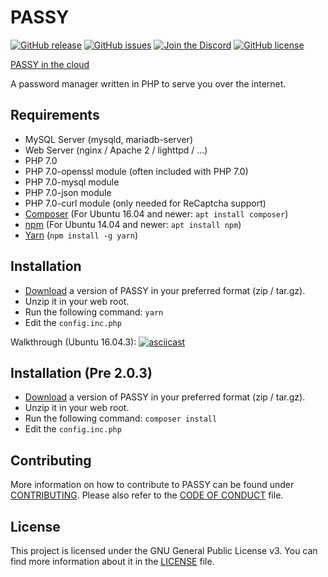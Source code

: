 # PASSY
[![GitHub release](https://img.shields.io/github/release/PASSYpw/PASSY.svg)](https://github.com/PASSYpw/PASSY/releases)
[![GitHub issues](https://img.shields.io/github/issues/PASSYpw/PASSY.svg)](https://github.com/PASSYpw/PASSY/issues)
[![Join the Discord](https://discordapp.com/api/guilds/324602899839844352/widget.png?style=shield)](https://discord.gg/5K6XDnR)
[![GitHub license](https://img.shields.io/badge/license-GPL%203.0-blue.svg)](https://raw.githubusercontent.com/PASSYpw/PASSY/master/LICENSE)

[PASSY in the cloud](https://app.passy.pw)

A password manager written in PHP to serve you over the internet.

## Requirements
 - MySQL Server (mysqld, mariadb-server)
 - Web Server (nginx / Apache 2 / lighttpd / ...)
 - PHP 7.0
 - PHP 7.0-openssl module (often included with PHP 7.0)
 - PHP 7.0-mysql module
 - PHP 7.0-json module
 - PHP 7.0-curl module (only needed for ReCaptcha support)
 - [Composer](https://getcomposer.org/download/) (For Ubuntu 16.04 and newer: `apt install composer`)
 - [npm](https://docs.npmjs.com/getting-started/installing-node) (For Ubuntu 14.04 and newer: `apt install npm`)
 - [Yarn](https://yarnpkg.com) (`npm install -g yarn`)
 
## Installation
 - [Download](https://github.com/PASSYpw/PASSY/releases/latest) a version of PASSY in your preferred format (zip / tar.gz).
 - Unzip it in your web root.
 - Run the following command: `yarn`
 - Edit the `config.inc.php`

Walkthrough (Ubuntu 16.04.3):
[![asciicast](https://asciinema.org/a/153044.png)](https://asciinema.org/a/153044)

## Installation (Pre 2.0.3)
 - [Download](https://github.com/PASSYpw/PASSY/releases/latest) a version of PASSY in your preferred format (zip / tar.gz).
 - Unzip it in your web root.
 - Run the following command: `composer install`
 - Edit the `config.inc.php`

## Contributing
More information on how to contribute to PASSY can be found under [CONTRIBUTING](CONTRIBUTING.md). Please also refer to the [CODE OF CONDUCT](CODE_OF_CONDUCT.md) file.

## License
This project is licensed under the GNU General Public License v3.
You can find more information about it in the [LICENSE](LICENSE) file.
